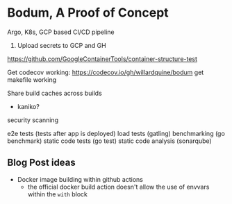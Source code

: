 # Bodum, A Proof of Concept

Argo, K8s, GCP based CI/CD pipeline




1. Upload secrets to GCP and GH



https://github.com/GoogleContainerTools/container-structure-test


Get codecov working: https://codecov.io/gh/willardquine/bodum
get makefile working


Share build caches across builds
- kaniko?



security scanning

e2e tests (tests after app is deployed)
load tests (gatling)
benchmarking (go benchmark)
static code tests (go test)
static code analysis (sonarqube)



## Blog Post ideas
* Docker image building within github actions
  - the official docker build action doesn't allow the use of envvars within the `with` block
  
